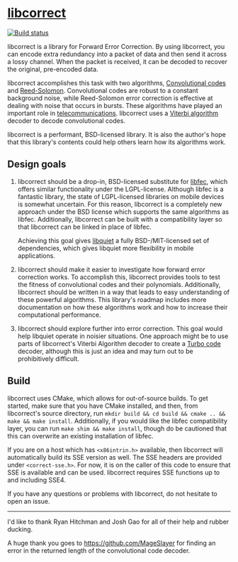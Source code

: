 [libcorrect](https://github.com/quiet/libcorrect)
===========
[![Build status](https://ci.appveyor.com/api/projects/status/i3e84jmj00fa5my8/branch/master?svg=true)](https://ci.appveyor.com/project/brian-armstrong/libcorrect/branch/master)

libcorrect is a library for Forward Error Correction. By using libcorrect, you can encode extra redundancy into a packet of data and then send it across a lossy channel. When the packet is received, it can be decoded to recover the original, pre-encoded data.

libcorrect accomplishes this task with two algorithms, [Convolutional codes](https://en.wikipedia.org/wiki/Convolutional_code) and [Reed-Solomon](https://en.wikipedia.org/wiki/Reed%E2%80%93Solomon_error_correction). Convolutional codes are robust to a constant background noise, while Reed-Solomon error correction is effective at dealing with noise that occurs in bursts. These algorithms have played an important role in [telecommunications](https://en.wikipedia.org/wiki/Error_detection_and_correction#Deep-space_telecommunications). libcorrect uses a [Viterbi algorithm](https://en.wikipedia.org/wiki/Viterbi_algorithm) decoder to decode convolutional codes.

libcorrect is a performant, BSD-licensed library. It is also the author's hope that this library's contents could help others learn how its algorithms work.

Design goals
-----------

1. libcorrect should be a drop-in, BSD-licensed substitute for [libfec](http://www.ka9q.net/code/fec/), which offers similar functionality under the LGPL-license. Although libfec is a fantastic library, the state of LGPL-licensed libraries on mobile devices is somewhat uncertain. For this reason, libcorrect is a completely new approach under the BSD license which supports the same algorithms as libfec. Additionally, libcorrect can be built with a compatibility layer so that libcorrect can be linked in place of libfec.

    Achieving this goal gives [libquiet](https://github.com/quiet/quiet) a fully BSD-/MIT-licensed set of dependencies, which gives libquiet more flexibility in mobile applications.

2. libcorrect should make it easier to investigate how forward error correction works. To accomplish this, libcorrect provides tools to test the fitness of convolutional codes and their polynomials. Additionally, libcorrect should be written in a way that leads to easy understanding of these powerful algorithms. This library's roadmap includes more documentation on how these algorithms work and how to increase their computational performance.

3. libcorrect should explore further into error correction. This goal would help libquiet operate in noisier situations. One approach might be to use parts of libcorrect's Viterbi Algorithm decoder to create a [Turbo code](https://en.wikipedia.org/wiki/Turbo_code) decoder, although this is just an idea and may turn out to be prohibitively difficult.

Build
-----------
libcorrect uses CMake, which allows for out-of-source builds. To get started, make sure that you have CMake installed, and then, from libcorrect's source directory, run `mkdir build && cd build && cmake .. && make && make install`. Additionally, if you would like the libfec compatibility layer, you can run `make shim && make install`, though do be cautioned that this can overwrite an existing installation of libfec.

If you are on a host which has `<x86intrin.h>` available, then libcorrect will automatically build its SSE version as well. The SSE headers are provided under `<correct-sse.h>`. For now, it is on the caller of this code to ensure that SSE is available and can be used. libcorrect requires SSE functions up to and including SSE4.

If you have any questions or problems with libcorrect, do not hesitate to open an issue.

-----------
I'd like to thank Ryan Hitchman and Josh Gao for all of their help and rubber ducking.

A huge thank you goes to https://github.com/MageSlayer for finding an error in the returned length of the convolutional code decoder.
